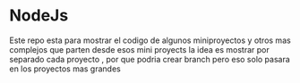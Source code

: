 # NodeJs  

Este repo esta para mostrar el codigo de algunos miniproyectos y otros mas complejos que parten desde esos mini proyects
la idea es mostrar por separado cada proyecto , por que podria crear branch pero eso solo pasara en los proyectos mas grandes 

